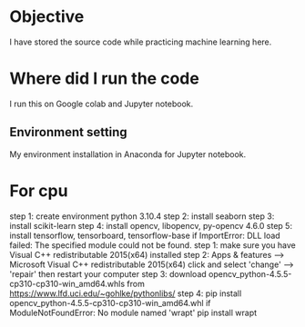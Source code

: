 # Objective
I have stored the source code while practicing machine learning here.
# Where did I run the code
I run this on Google colab and Jupyter notebook.
## Environment setting
My environment installation in Anaconda for Jupyter notebook.
# For cpu
step 1: create environment python 3.10.4
step 2: install seaborn
step 3: install scikit-learn
step 4: install opencv, libopencv, py-opencv 4.6.0
step 5: install tensorflow, tensorboard, tensorflow-base
if ImportError: DLL load failed: The specified module could not be found.
    step 1: make sure you have Visual C++ redistributable 2015(x64) installed
    step 2: Apps & features --> Microsoft Visual C++ redistributable 2015(x64) click and select 'change' --> 'repair' then restart your computer
    step 3: download opencv_python-4.5.5-cp310-cp310-win_amd64.whls from https://www.lfd.uci.edu/~gohlke/pythonlibs/
    step 4: pip install opencv_python-4.5.5-cp310-cp310-win_amd64.whl
if ModuleNotFoundError: No module named 'wrapt'
    pip install wrapt

